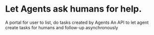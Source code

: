 # Let Agents ask humans for help.


A portal for user to list, do tasks created by Agents 
An API to let agent create tasks for humans and follow-up asynchronously
